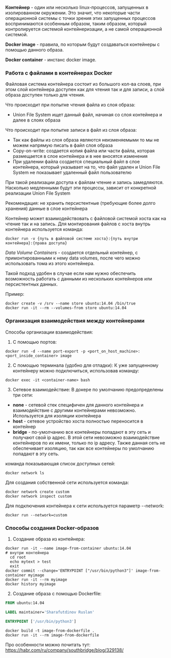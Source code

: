 **Контейнер** - один или несколько linux-процессов, запущенных в изолированном окружении. Это значит, 
что некоторые части операционной системы с точки зрения этих запущенных процессов воспринимаются особенным образом, 
таким образом, который контролируется системой контейнеризации, а не самой операционной системой.

**Docker image** - правила, по которым будут создаваться контейнеры с помощью
данного образа.

**Docker container** - инстанс docker image.

### Работа с файлами в контейнерах Docker

Файловая система контейнера состоит из большого кол-ва слоев, 
при этом слой контейнера доступен как для чтения так и для записи, 
а слой образа доступен только для чтения. 

Что происходит при попытке чтения файла из слоя образа: 
* Union File System ищет данный файл, начиная со слоя контейнера и далее в слоях образа

Что происходит при попытке записи в файл из слоя образа: 
* Так как файлы из слоя образа являются неизменяемыми 
то мы не можем напрямую писать в файл слоя образа
* Copy-on-write: создается копия файла или части файла, 
которая размещается в слое контейнера и в нее вносятся изменения
* При удалении файла создается специальный файл в слое контейнера, который указывает на то, что файл удален
и Union File System не показывает удаленный файл пользователю 

При такой реализации доступа к файлам чтение и запись замедляются. 
Насколько медленными будут эти процессы, зависит от конкретной реализации Union File System

Рекомендация: не хранить персистентные (требующие более долго хранения) данные
в слое контейнера

Контейнер может взаимодействовать с файловой системой хоста 
как на чтение так и на запись. Для монтирования файлов с хоста внутрь контейнера
используется команда: 

```shell script
docker run -v {путь в файловой системе хоста}:{путь внутри контейнера}:{права доступа}
```

*Data Volume Containers* - создается отдельный контейнер, с примонтированными к нему
data volumes, после чего можно использовать тома из этого контейнера.

Такой подход удобен в случае если нам нужно обеспечить возможность работать с данными
из нескольких контейнеров или персистентных данных.

Пример:
```shell script
docker create -v /srv --name store ubuntu:14.04 /bin/true
docker run -it --rm --volumes-from store ubuntu:14.04
```


### Организация взаимодействия между контейнерами

Способы организации взаимодействия:
1) С помощью портов: 
```shell script
docker run -d --name port-export -p <port_on_host_machine>:<port_inside_container> image
```

2) С помощью терминала (удобно для отладки):
К уже запущенному контейнеру можно подключиться, использовав команду:
```shell script
docker exec -it <container-name> bash
```

3) Сетевое взаимодействие: 
В докере по умолчанию предопределены три сети: 
* **none** - сетевой стек специфичен для данного контейнера и взаимодействие 
с другими контейнерами невозможно. Используется для изоляции контейнера
* **host** - сетевое устройство хоста полностью переносится в контейнер
* **bridge** - по-умолчанию все контейнеры попадают в эту сеть и получают свой ip адрес.
В этой сети невозможно взаимодействие контейнеров по их имени, только по ip адресу.
Также данная сеть не обеспечивает изоляцию, 
так как все контейнеры по умолчанию попадают в эту сеть.

команда показывающая список доступных сетей: 
```shell script
docker network ls
```

Для создания собственной сети используется команда: 
```shell script
docker network create custom
docker network inspect custom
```

Для подключения контейнера к сети используется параметр --network: 
```shell script
docker run --network=custom
```

### Способы создания Docker-образов

1) Создание образа из контейнера: 
```shell
docker run -it --name image-from-container ubuntu:14.04
# внутри контейнера
  cd root
  echo mytext > test
  exit
docker commit --change='ENTRYPOINT ["/usr/bin/python3"]' image-from-container myimage
docker run -it --rm myimage
docker history myimage
```

2) Создание образа с помощью Dockerfile:
```dockerfile
FROM ubuntu:14.04

LABEL maintainer='Sharafutdinov Ruslan'

ENTRYPOINT ['/usr/bin/python3']
```
```shell
docker build -t image-from-dockerfile .
docker run -it --rm image-from-dockerfile
```

Про особенности можно почитать тут: https://habr.com/ru/company/southbridge/blog/329138/
